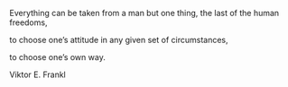 ---
---


Everything can be taken from a man but one thing, the last of the human freedoms, 

to choose one’s attitude in any given set of circumstances, 

to choose one’s own way.

Viktor E. Frankl
